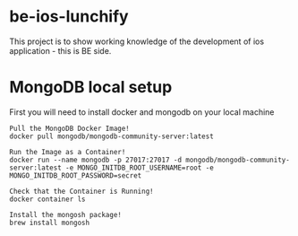 # be-ios-lunchify
This project is to show working knowledge of the development of ios application - this is BE side.

# MongoDB local setup
First you will need to install docker and mongodb on your local machine

```
Pull the MongoDB Docker Image!
docker pull mongodb/mongodb-community-server:latest

Run the Image as a Container!
docker run --name mongodb -p 27017:27017 -d mongodb/mongodb-community-server:latest -e MONGO_INITDB_ROOT_USERNAME=root -e MONGO_INITDB_ROOT_PASSWORD=secret 

Check that the Container is Running!
docker container ls

Install the mongosh package!
brew install mongosh
```